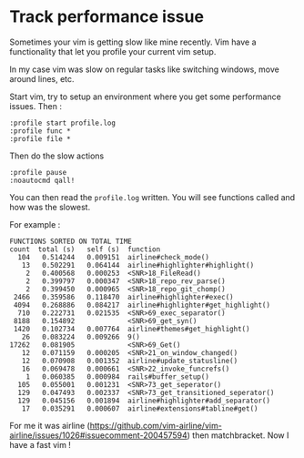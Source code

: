 # Track performance issue

Sometimes your vim is getting slow like mine recently. Vim have a functionality that let you profile your current vim setup.

In my case vim was slow on regular tasks like switching windows, move around lines, etc.

Start vim, try to setup an environment where you get some performance issues. Then :

```vim
:profile start profile.log
:profile func *
:profile file *
```
Then do the slow actions

```vim
:profile pause
:noautocmd qall!
```

You can then read the `profile.log` written. You will see functions called and how was the slowest.

For example :
```
FUNCTIONS SORTED ON TOTAL TIME
count  total (s)   self (s)  function
  104   0.514244   0.009151  airline#check_mode()
   13   0.502291   0.064144  airline#highlighter#highlight()
    2   0.400568   0.000253  <SNR>18_FileRead()
    2   0.399797   0.000347  <SNR>18_repo_rev_parse()
    2   0.399450   0.000965  <SNR>18_repo_git_chomp()
 2466   0.359586   0.118470  airline#highlighter#exec()
 4094   0.268886   0.084217  airline#highlighter#get_highlight()
  710   0.222731   0.021535  <SNR>69_exec_separator()
 8188   0.154892             <SNR>69_get_syn()
 1420   0.102734   0.007764  airline#themes#get_highlight()
   26   0.083224   0.009266  9()
17262   0.081905             <SNR>69_Get()
   12   0.071159   0.000205  <SNR>21_on_window_changed()
   12   0.070908   0.001352  airline#update_statusline()
   16   0.069478   0.000661  <SNR>22_invoke_funcrefs()
    1   0.060385   0.000984  rails#buffer_setup()
  105   0.055001   0.001231  <SNR>73_get_seperator()
  129   0.047493   0.002337  <SNR>73_get_transitioned_seperator()
  129   0.045156   0.001894  airline#highlighter#add_separator()
   17   0.035291   0.000607  airline#extensions#tabline#get()
```

For me it was airline (https://github.com/vim-airline/vim-airline/issues/1026#issuecomment-200457594) then matchbracket. Now I have a fast vim !
